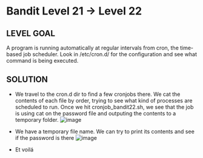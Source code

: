# Bandit Level 21 → Level 22
 
## LEVEL GOAL

A program is running automatically at regular intervals from cron, the time-based job scheduler. Look in /etc/cron.d/ for the configuration and see what command is being executed.

## SOLUTION
- We travel to the cron.d dir to find a few cronjobs there. We cat the contents of each file by order, trying to see what kind of processes are scheduled to run. Once we hit cronjob_bandit22.sh, we see that the job is using cat on the password file and outputing the contents to a temporary folder.
 ![image](https://user-images.githubusercontent.com/44790709/203566365-0d92460d-2863-4152-9896-3a123821e4fb.png)
 
- We have a temporary file name. We can try to print its contents and see if the password is there
 ![image](https://user-images.githubusercontent.com/44790709/203566282-e5736f80-a2a6-4c76-ab9e-887d9d98dacf.png)

- Et voilá
